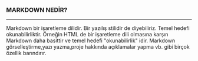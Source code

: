 ### MARKDOWN NEDİR?
---
Markdown bir işaretleme dilidir. Bir yazılış stilidir de diyebiliriz. Temel hedefi okunabilirliktir. Örneğin HTML de bir işaretleme dili olmasına karşın Markdown daha basittir ve temel hedefi "okunabilirlik" idir. Markdown görselleştirme,yazı yazma,proje hakkında açıklamalar yapma vb. gibi birçok özellik barındırır.


